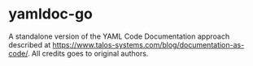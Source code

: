 # yamldoc-go

A standalone version of the YAML Code Documentation approach described at https://www.talos-systems.com/blog/documentation-as-code/. All credits goes to original authors.